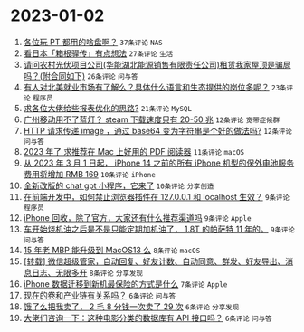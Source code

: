 # 2023-01-02

1. [各位玩 PT 都用的啥盘啊？](https://www.v2ex.com/t/906013) `37条评论` `NAS`
1. [看日本「箱根驿传」有点想法](https://www.v2ex.com/t/906024) `27条评论` `生活`
1. [请问农村光伏项目公司(华能湖北能源销售有限责任公司)租赁我家屋顶是骗局吗？(附合同如下)](https://www.v2ex.com/t/906030) `26条评论` `问与答`
1. [有人对北美就业市场有了解么？具体什么语言和生态提供的岗位多呢？](https://www.v2ex.com/t/906022) `23条评论` `程序员`
1. [求各位大佬给些报表优化的思路?](https://www.v2ex.com/t/906010) `21条评论` `MySQL`
1. [广州移动用不了蓝灯？ steam 下载速度只有 20-50 兆](https://www.v2ex.com/t/906053) `12条评论` `宽带症候群`
1. [HTTP 请求传递 image ，通过 base64 变为字符串是个好的做法吗?](https://www.v2ex.com/t/906015) `12条评论` `问与答`
1. [2023 年了 求推荐在 Mac 上好用的 PDF 阅读器](https://www.v2ex.com/t/906048) `11条评论` `macOS`
1. [从 2023 年 3 月 1 日起， iPhone 14 之前的所有 iPhone 机型的保外电池服务费用将增加 RMB 169](https://www.v2ex.com/t/906046) `10条评论` `iPhone`
1. [全新改版的 chat gpt 小程序，它来了](https://www.v2ex.com/t/906039) `10条评论` `分享创造`
1. [在前端开发中，如何禁止浏览器插件在 127.0.0.1 和 localhost 生效？](https://www.v2ex.com/t/906043) `9条评论` `程序员`
1. [iPhone 回收，除了官方，大家还有什么推荐渠道吗](https://www.v2ex.com/t/906034) `9条评论` `Apple`
1. [车开始烧机油之后是不是只能定期加机油了， 1.8T 的帕萨特 11 年的。](https://www.v2ex.com/t/906004) `9条评论` `问与答`
1. [15 年老 MBP 能升级到 MacOS13 么](https://www.v2ex.com/t/906050) `8条评论` `macOS`
1. [[转载] 微信超级管家，自动回复、好友计数、自动同意、群发、好友导出、消息日志、无限多开](https://www.v2ex.com/t/906017) `8条评论` `分享发现`
1. [iPhone 数据迁移到新机最保险的方式是什么](https://www.v2ex.com/t/906054) `7条评论` `Apple`
1. [现在的卷和产业链有关系吗？](https://www.v2ex.com/t/906061) `6条评论` `问与答`
1. [饿了么把我卖了， 2 毛 8 分钱一次卖了 29 次](https://www.v2ex.com/t/906044) `6条评论` `分享发现`
1. [大佬们咨询一下：这种电影分类的数据库有 API 接口吗？](https://www.v2ex.com/t/906016) `6条评论` `问与答`
